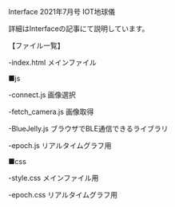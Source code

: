 Interface 2021年7月号 IOT地球儀

詳細はInterfaceの記事にて説明しています。

【ファイル一覧】

-index.html
メインファイル

■js

-connect.js
画像選択

-fetch_camera.js
画像取得

-BlueJelly.js
ブラウザでBLE通信できるライブラリ

-epoch.js
リアルタイムグラフ用

■css

-style.css
メインファイル用

-epoch.css
リアルタイムグラフ用

